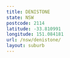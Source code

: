 ```yaml
---
title: DENISTONE
state: NSW
postcode: 2114
latitude: -33.810991
longitude: 151.084181
url: /nsw/denistone/
layout: suburb
---
```

